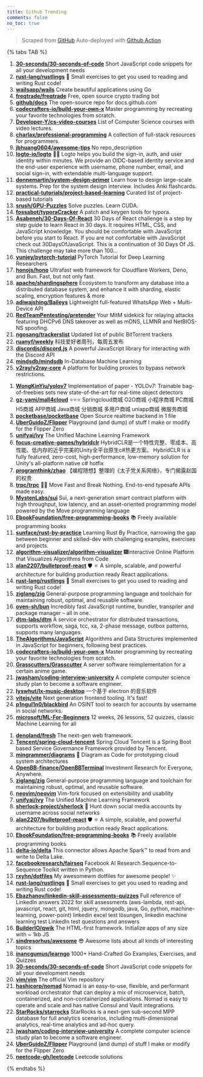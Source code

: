```yaml
---
title: Github Trending
comments: false
no_toc: true
---
```


> Scraped from [GitHub](https://github.com/trending)
Auto-deployed with [Github Action](https://docs.github.com/en/actions)

{% tabs TAB %}
<!-- tab Daily -->
1. [**30-seconds/30-seconds-of-code**](https://github.com/30-seconds/30-seconds-of-code)
Short JavaScript code snippets for all your development needs
2. [**rust-lang/rustlings**](https://github.com/rust-lang/rustlings)
🦀 Small exercises to get you used to reading and writing Rust code!
3. [**wailsapp/wails**](https://github.com/wailsapp/wails)
Create beautiful applications using Go
4. [**freqtrade/freqtrade**](https://github.com/freqtrade/freqtrade)
Free, open source crypto trading bot
5. [**github/docs**](https://github.com/github/docs)
The open-source repo for docs.github.com
6. [**codecrafters-io/build-your-own-x**](https://github.com/codecrafters-io/build-your-own-x)
Master programming by recreating your favorite technologies from scratch.
7. [**Developer-Y/cs-video-courses**](https://github.com/Developer-Y/cs-video-courses)
List of Computer Science courses with video lectures.
8. [**charlax/professional-programming**](https://github.com/charlax/professional-programming)
A collection of full-stack resources for programmers.
9. [**jbhuang0604/awesome-tips**](https://github.com/jbhuang0604/awesome-tips)
No repo_description
10. [**logto-io/logto**](https://github.com/logto-io/logto)
🧑‍🚀 Logto helps you build the sign-in, auth, and user identity within minutes. We provide an OIDC-based identity service and the end-user experience with username, phone number, email, and social sign-in, with extendable multi-language support.
11. [**donnemartin/system-design-primer**](https://github.com/donnemartin/system-design-primer)
Learn how to design large-scale systems. Prep for the system design interview. Includes Anki flashcards.
12. [**practical-tutorials/project-based-learning**](https://github.com/practical-tutorials/project-based-learning)
Curated list of project-based tutorials
13. [**srush/GPU-Puzzles**](https://github.com/srush/GPU-Puzzles)
Solve puzzles. Learn CUDA.
14. [**fossabot/typoraCracker**](https://github.com/fossabot/typoraCracker)
A patch and keygen tools for typora.
15. [**Asabeneh/30-Days-Of-React**](https://github.com/Asabeneh/30-Days-Of-React)
30 Days of React challenge is a step by step guide to learn React in 30 days. It requires HTML, CSS, and JavaScript knowledge. You should be comfortable with JavaScript before you start to React. If you are not comfortable with JavaScript check out 30DaysOfJavaScript. This is a continuation of 30 Days Of JS. This challenge may take more than 100…
16. [**yunjey/pytorch-tutorial**](https://github.com/yunjey/pytorch-tutorial)
PyTorch Tutorial for Deep Learning Researchers
17. [**honojs/hono**](https://github.com/honojs/hono)
Ultrafast web framework for Cloudflare Workers, Deno, and Bun. Fast, but not only fast.
18. [**apache/shardingsphere**](https://github.com/apache/shardingsphere)
Ecosystem to transform any database into a distributed database system, and enhance it with sharding, elastic scaling, encryption features & more
19. [**adiwajshing/Baileys**](https://github.com/adiwajshing/Baileys)
Lightweight full-featured WhatsApp Web + Multi-Device API
20. [**RedTeamPentesting/pretender**](https://github.com/RedTeamPentesting/pretender)
Your MitM sidekick for relaying attacks featuring DHCPv6 DNS takeover as well as mDNS, LLMNR and NetBIOS-NS spoofing.
21. [**ngosang/trackerslist**](https://github.com/ngosang/trackerslist)
Updated list of public BitTorrent trackers
22. [**ruanyf/weekly**](https://github.com/ruanyf/weekly)
科技爱好者周刊，每周五发布
23. [**discordjs/discord.js**](https://github.com/discordjs/discord.js)
A powerful JavaScript library for interacting with the Discord API
24. [**mindsdb/mindsdb**](https://github.com/mindsdb/mindsdb)
In-Database Machine Learning
25. [**v2ray/v2ray-core**](https://github.com/v2ray/v2ray-core)
A platform for building proxies to bypass network restrictions.
<!-- endtab -->
<!-- tab Weekly -->
1. [**WongKinYiu/yolov7**](https://github.com/WongKinYiu/yolov7)
Implementation of paper - YOLOv7: Trainable bag-of-freebies sets new state-of-the-art for real-time object detectors
2. [**gz-yami/mall4cloud**](https://github.com/gz-yami/mall4cloud)
⭐️⭐️⭐️ Springcloud商城 O2O商城 小程序商城 PC商城 H5商城 APP商城 Java商城 分销商城 多用户商城 uniapp商城 微服务商城
3. [**pocketbase/pocketbase**](https://github.com/pocketbase/pocketbase)
Open Source realtime backend in 1 file
4. [**UberGuidoZ/Flipper**](https://github.com/UberGuidoZ/Flipper)
Playground (and dump) of stuff I make or modify for the Flipper Zero
5. [**unifyai/ivy**](https://github.com/unifyai/ivy)
The Unified Machine Learning Framework
6. [**focus-creative-games/hybridclr**](https://github.com/focus-creative-games/hybridclr)
HybridCLR是一个特性完整、零成本、高性能、低内存的近乎完美的Unity全平台原生c#热更方案。 HybridCLR is a fully featured, zero-cost, high-performance, low-memory solution for Unity's all-platform native c# hotfix
7. [**programthink/zhao**](https://github.com/programthink/zhao)
【编程随想】整理的《太子党关系网络》，专门揭露赵国的权贵
8. [**trpc/trpc**](https://github.com/trpc/trpc)
🧙‍♀️ Move Fast and Break Nothing. End-to-end typesafe APIs made easy.
9. [**MystenLabs/sui**](https://github.com/MystenLabs/sui)
Sui, a next-generation smart contract platform with high throughput, low latency, and an asset-oriented programming model powered by the Move programming language
10. [**EbookFoundation/free-programming-books**](https://github.com/EbookFoundation/free-programming-books)
📚 Freely available programming books
11. [**sunface/rust-by-practice**](https://github.com/sunface/rust-by-practice)
Learning Rust By Practice, narrowing the gap between beginner and skilled-dev with challenging examples, exercises and projects.
12. [**algorithm-visualizer/algorithm-visualizer**](https://github.com/algorithm-visualizer/algorithm-visualizer)
🎆Interactive Online Platform that Visualizes Algorithms from Code
13. [**alan2207/bulletproof-react**](https://github.com/alan2207/bulletproof-react)
🛡️ ⚛️ A simple, scalable, and powerful architecture for building production ready React applications.
14. [**rust-lang/rustlings**](https://github.com/rust-lang/rustlings)
🦀 Small exercises to get you used to reading and writing Rust code!
15. [**ziglang/zig**](https://github.com/ziglang/zig)
General-purpose programming language and toolchain for maintaining robust, optimal, and reusable software.
16. [**oven-sh/bun**](https://github.com/oven-sh/bun)
Incredibly fast JavaScript runtime, bundler, transpiler and package manager – all in one.
17. [**dtm-labs/dtm**](https://github.com/dtm-labs/dtm)
A service orchestrator for distributed transactions, supports workflow, saga, tcc, xa, 2-phase message, outbox patterns, supports many languages.
18. [**TheAlgorithms/JavaScript**](https://github.com/TheAlgorithms/JavaScript)
Algorithms and Data Structures implemented in JavaScript for beginners, following best practices.
19. [**codecrafters-io/build-your-own-x**](https://github.com/codecrafters-io/build-your-own-x)
Master programming by recreating your favorite technologies from scratch.
20. [**Grasscutters/Grasscutter**](https://github.com/Grasscutters/Grasscutter)
A server software reimplementation for a certain anime game.
21. [**jwasham/coding-interview-university**](https://github.com/jwasham/coding-interview-university)
A complete computer science study plan to become a software engineer.
22. [**lyswhut/lx-music-desktop**](https://github.com/lyswhut/lx-music-desktop)
一个基于 electron 的音乐软件
23. [**vitejs/vite**](https://github.com/vitejs/vite)
Next generation frontend tooling. It's fast!
24. [**p1ngul1n0/blackbird**](https://github.com/p1ngul1n0/blackbird)
An OSINT tool to search for accounts by username in social networks.
25. [**microsoft/ML-For-Beginners**](https://github.com/microsoft/ML-For-Beginners)
12 weeks, 26 lessons, 52 quizzes, classic Machine Learning for all
<!-- endtab -->
<!-- tab Monthly -->
1. [**denoland/fresh**](https://github.com/denoland/fresh)
The next-gen web framework.
2. [**Tencent/spring-cloud-tencent**](https://github.com/Tencent/spring-cloud-tencent)
Spring Cloud Tencent is a Spring Boot based Service Governance Framework provided by Tencent.
3. [**mingrammer/diagrams**](https://github.com/mingrammer/diagrams)
🎨 Diagram as Code for prototyping cloud system architectures
4. [**OpenBB-finance/OpenBBTerminal**](https://github.com/OpenBB-finance/OpenBBTerminal)
Investment Research for Everyone, Anywhere.
5. [**ziglang/zig**](https://github.com/ziglang/zig)
General-purpose programming language and toolchain for maintaining robust, optimal, and reusable software.
6. [**neovim/neovim**](https://github.com/neovim/neovim)
Vim-fork focused on extensibility and usability
7. [**unifyai/ivy**](https://github.com/unifyai/ivy)
The Unified Machine Learning Framework
8. [**sherlock-project/sherlock**](https://github.com/sherlock-project/sherlock)
🔎 Hunt down social media accounts by username across social networks
9. [**alan2207/bulletproof-react**](https://github.com/alan2207/bulletproof-react)
🛡️ ⚛️ A simple, scalable, and powerful architecture for building production ready React applications.
10. [**EbookFoundation/free-programming-books**](https://github.com/EbookFoundation/free-programming-books)
📚 Freely available programming books
11. [**delta-io/delta**](https://github.com/delta-io/delta)
This connector allows Apache Spark™ to read from and write to Delta Lake.
12. [**facebookresearch/fairseq**](https://github.com/facebookresearch/fairseq)
Facebook AI Research Sequence-to-Sequence Toolkit written in Python.
13. [**rxyhn/dotfiles**](https://github.com/rxyhn/dotfiles)
My awesomewm dotfiles for awesome people! ✨
14. [**rust-lang/rustlings**](https://github.com/rust-lang/rustlings)
🦀 Small exercises to get you used to reading and writing Rust code!
15. [**Ebazhanov/linkedin-skill-assessments-quizzes**](https://github.com/Ebazhanov/linkedin-skill-assessments-quizzes)
Full reference of LinkedIn answers 2022 for skill assessments (aws-lambda, rest-api, javascript, react, git, html, jquery, mongodb, java, Go, python, machine-learning, power-point) linkedin excel test lösungen, linkedin machine learning test LinkedIn test questions and answers
16. [**BuilderIO/qwik**](https://github.com/BuilderIO/qwik)
The HTML-first framework. Initialize apps of any size with ~ 1kb JS
17. [**sindresorhus/awesome**](https://github.com/sindresorhus/awesome)
😎 Awesome lists about all kinds of interesting topics
18. [**inancgumus/learngo**](https://github.com/inancgumus/learngo)
1000+ Hand-Crafted Go Examples, Exercises, and Quizzes
19. [**30-seconds/30-seconds-of-code**](https://github.com/30-seconds/30-seconds-of-code)
Short JavaScript code snippets for all your development needs
20. [**vim/vim**](https://github.com/vim/vim)
The official Vim repository
21. [**hashicorp/nomad**](https://github.com/hashicorp/nomad)
Nomad is an easy-to-use, flexible, and performant workload orchestrator that can deploy a mix of microservice, batch, containerized, and non-containerized applications. Nomad is easy to operate and scale and has native Consul and Vault integrations.
22. [**StarRocks/starrocks**](https://github.com/StarRocks/starrocks)
StarRocks is a next-gen sub-second MPP database for full analytics scenarios, including multi-dimensional analytics, real-time analytics and ad-hoc query.
23. [**jwasham/coding-interview-university**](https://github.com/jwasham/coding-interview-university)
A complete computer science study plan to become a software engineer.
24. [**UberGuidoZ/Flipper**](https://github.com/UberGuidoZ/Flipper)
Playground (and dump) of stuff I make or modify for the Flipper Zero
25. [**neetcode-gh/leetcode**](https://github.com/neetcode-gh/leetcode)
Leetcode solutions
<!-- endtab -->
{% endtabs %}
